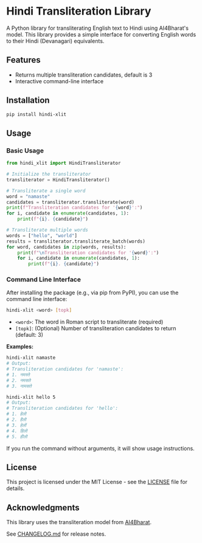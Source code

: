 # Hindi Transliteration Library

A Python library for transliterating English text to Hindi using AI4Bharat's model. This library provides a simple interface for converting English words to their Hindi (Devanagari) equivalents.

## Features
- Returns multiple transliteration candidates, default is 3
- Interactive command-line interface

## Installation

```bash
pip install hindi-xlit
```

## Usage

### Basic Usage

```python
from hindi_xlit import HindiTransliterator

# Initialize the transliterator
transliterator = HindiTransliterator()

# Transliterate a single word
word = "namaste"
candidates = transliterator.transliterate(word)
print(f"Transliteration candidates for '{word}':")
for i, candidate in enumerate(candidates, 1):
    print(f"{i}. {candidate}")

# Transliterate multiple words
words = ["hello", "world"]
results = transliterator.transliterate_batch(words)
for word, candidates in zip(words, results):
    print(f"\nTransliteration candidates for '{word}':")
    for i, candidate in enumerate(candidates, 1):
        print(f"{i}. {candidate}")
```

### Command Line Interface

After installing the package (e.g., via pip from PyPI), you can use the command line interface:

```bash
hindi-xlit <word> [topk]
```

- `<word>`: The word in Roman script to transliterate (required)
- `[topk]`: (Optional) Number of transliteration candidates to return (default: 3)

**Examples:**

```bash
hindi-xlit namaste
# Output:
# Transliteration candidates for 'namaste':
# 1. नमस्ते
# 2. नमसते
# 3. नामसते

hindi-xlit hello 5
# Output:
# Transliteration candidates for 'hello':
# 1. हेलो
# 2. हैलो
# 3. हेलों
# 4. हिलो
# 5. हीलो
```

If you run the command without arguments, it will show usage instructions.

## License

This project is licensed under the MIT License - see the [LICENSE](LICENSE) file for details.

## Acknowledgments

This library uses the transliteration model from [AI4Bharat](https://github.com/AI4Bharat/IndicXlit).

See [CHANGELOG.md](./CHANGELOG.md) for release notes.